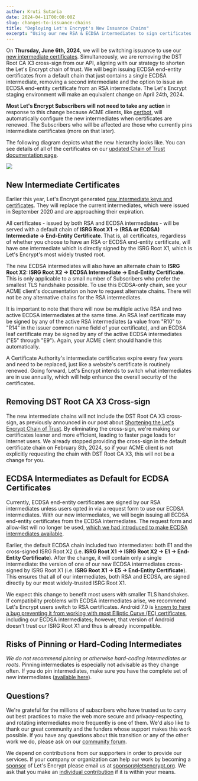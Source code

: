 ```yaml
---
author: Kruti Sutaria
date: 2024-04-11T00:00:00Z
slug: changes-to-issuance-chains
title: "Deploying Let's Encrypt's New Issuance Chains"
excerpt: "Using our new RSA & ECDSA intermediates to sign certificates starting June 6th."
---
```


On **Thursday, June 6th, 2024**, we will be switching issuance to use our [new intermediate certificates](https://letsencrypt.org/2024/03/19/new-intermediate-certificates). Simultaneously, we are removing the DST Root CA X3 cross-sign from our API, aligning with our strategy to shorten the Let's Encrypt chain of trust. We will begin issuing ECDSA end-entity certificates from a default chain that just contains a single ECDSA intermediate, removing a second intermediate and the option to issue an ECDSA end-entity certificate from an RSA intermediate. The Let's Encrypt staging environment will make an equivalent change on April 24th, 2024.

**Most Let's Encrypt Subscribers  will not need to take any action** in response to this change because ACME clients, like [certbot](https://certbot.eff.org/), will automatically configure the new intermediates when certificates are renewed. The Subscribers who will be affected are those who currently pins intermediate certificates (more on that later).

The following diagram depicts what the new hierarchy looks like. You can see details of all of the certificates on our [updated Chain of Trust documentation page](https://letsencrypt.org/certificates/).

![](/images/blog/ChainofTrust2024CeremonyBlogPost.png)

## New Intermediate Certificates

Earlier this year, Let's Encrypt generated [new intermediate keys and certificates](https://letsencrypt.org/2024/03/19/new-intermediate-certificates). They will replace the current intermediates, which were issued in September 2020 and are approaching their expiration.

All certificates - issued by both RSA and ECDSA intermediates - will be served with a default chain of **ISRG Root X1 → (RSA or ECDSA) Intermediate → End-Entity Certificate**. That is, all certificates, regardless of whether you choose to have an RSA or ECDSA end-entity certificate, will have one intermediate which is directly signed by the ISRG Root X1, which is Let's Encrypt's most widely trusted root.

The new ECDSA intermediates will also have an alternate chain to **ISRG Root X2: ISRG Root X2 → ECDSA Intermediate → End-Entity Certificate**. This is only applicable to a small number of Subscribers who prefer the smallest TLS handshake possible. To use this ECDSA-only chain, see your ACME client's documentation on how to request alternate chains. There will not be any alternative chains for the RSA intermediates.

It is important to note that there will now be multiple active RSA and two active ECDSA intermediates at the same time. An RSA leaf certificate may be signed by any of the active RSA intermediates (a value from "R10" to "R14" in the issuer common name field of your certificate), and an ECDSA leaf certificate may be signed by any of the active ECDSA intermediates ("E5" through "E9"). Again, your ACME client should handle this automatically.

A Certificate Authority's intermediate certificates expire every few years and need to be replaced, just like a website's certificate is routinely renewed. Going forward, Let's Encrypt intends to switch what intermediates are in use annually, which will help enhance the overall security of the certificates.

## Removing DST Root CA X3 Cross-sign

The new intermediate chains will not include the DST Root CA X3 cross-sign, as previously announced in our post about [Shortening the Let's Encrypt Chain of Trust](https://letsencrypt.org/2023/07/10/cross-sign-expiration.html). By eliminating the cross-sign, we're making our certificates leaner and more efficient, leading to faster page loads for Internet users. We already stopped providing the cross-sign in the default certificate chain on February 8th, 2024, so if your ACME client is not explicitly requesting the chain with DST Root CA X3, this will not be a change for you.

## ECDSA Intermediates as Default for ECDSA Certificates

Currently, ECDSA end-entity certificates are signed by our RSA intermediates unless users opted in via a request form to use our ECDSA intermediates. With our new intermediates, we will begin issuing all ECDSA end-entity certificates from the ECDSA intermediates. The request form and allow-list will no longer be used, [which we had introduced to make ECDSA intermediates available](https://community.letsencrypt.org/t/ecdsa-availability-in-production-environment/150679).

Earlier, the default ECDSA chain included two intermediates: both E1 and the cross-signed ISRG Root X2 (i.e. **ISRG Root X1 → ISRG Root X2 → E1 → End-Entity Certificate**). After the change, it will contain only a single intermediate: the version of one of our new ECDSA intermediates cross-signed by ISRG Root X1 (i.e. **ISRG Root X1 → E5 → End-Entity Certificate**). This ensures that all of our intermediates, both RSA and ECDSA, are signed directly by our most widely-trusted ISRG Root X1.

We expect this change to benefit most users with smaller TLS handshakes. If compatibility problems with ECDSA intermediates arise, we recommend Let's Encrypt users switch to RSA certificates. Android 7.0 is [known to have a bug preventing it from working with most Elliptic Curve (EC) certificates](https://issuetracker.google.com/issues/37122132), including our ECDSA intermediates; however, that version of Android doesn't trust our ISRG Root X1 and thus is already incompatible.

## Risks of Pinning or Hard-Coding Intermediates

*We do not recommend pinning or otherwise hard-coding intermediates or roots.* Pinning intermediates is especially not advisable as they change often. If you do pin intermediates, make sure you have the complete set of new intermediates ([available here](https://letsencrypt.org/certificates/)).

## Questions?

We're grateful for the millions of subscribers who have trusted us to carry out best practices to make the web more secure and privacy-respecting, and rotating intermediates more frequently is one of them. We'd also like to thank our great community and the funders whose support makes this work possible. If you have any questions about this transition or any of the other work we do, please ask on our [community forum](https://community.letsencrypt.org/).

We depend on contributions from our supporters in order to provide our services. If your company or organization can help our work by becoming a [sponsor](https://www.abetterinternet.org/sponsor/) of Let's Encrypt please email us at sponsor@letsencrypt.org. We ask that you make an [individual contribution](https://letsencrypt.org/donate/) if it is within your means.